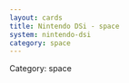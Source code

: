 ```yaml
---
layout: cards
title: Nintendo DSi - space
system: nintendo-dsi
category: space
---
```

<div class="alert alert-secondary mb-4"><span class="i18n innerHTML-category">Category: </span><span class="i18n innerHTML-cat-space">space</span></div>
